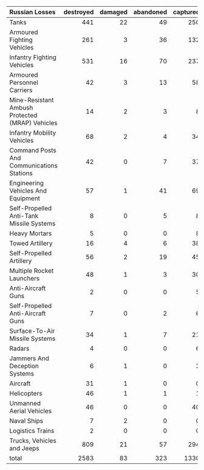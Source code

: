 | Russian Losses                                   |   destroyed |   damaged |   abandoned |   captured |   total |
|:-------------------------------------------------|------------:|----------:|------------:|-----------:|--------:|
| Tanks                                            |         441 |        22 |          49 |        250 |     762 |
| Armoured Fighting Vehicles                       |         261 |         3 |          36 |        132 |     432 |
| Infantry Fighting Vehicles                       |         531 |        16 |          70 |        237 |     854 |
| Armoured Personnel Carriers                      |          42 |         3 |          13 |         58 |     116 |
| Mine-Resistant Ambush Protected  (MRAP) Vehicles |          14 |         2 |           3 |          8 |      27 |
| Infantry Mobility Vehicles                       |          68 |         2 |           4 |         34 |     108 |
| Command Posts And Communications Stations        |          42 |         0 |           7 |         37 |      86 |
| Engineering Vehicles And Equipment               |          57 |         1 |          41 |         69 |     168 |
| Self-Propelled Anti-Tank Missile Systems         |           8 |         0 |           5 |          8 |      21 |
| Heavy Mortars                                    |           5 |         0 |           0 |          8 |      13 |
| Towed Artillery                                  |          16 |         4 |           6 |         38 |      64 |
| Self-Propelled Artillery                         |          56 |         2 |          19 |         45 |     122 |
| Multiple Rocket Launchers                        |          48 |         1 |           3 |         30 |      82 |
| Anti-Aircraft Guns                               |           2 |         0 |           0 |          5 |       7 |
| Self-Propelled Anti-Aircraft Guns                |           7 |         0 |           2 |          6 |      15 |
| Surface-To-Air Missile Systems                   |          34 |         1 |           7 |         21 |      63 |
| Radars                                           |           4 |         0 |           0 |          6 |      10 |
| Jammers And Deception Systems                    |           6 |         1 |           0 |          3 |      10 |
| Aircraft                                         |          31 |         1 |           0 |          0 |      32 |
| Helicopters                                      |          46 |         1 |           1 |          1 |      49 |
| Unmanned Aerial Vehicles                         |          46 |         0 |           0 |         40 |      86 |
| Naval Ships                                      |           7 |         2 |           0 |          0 |       9 |
| Logistics Trains                                 |           2 |         0 |           0 |          0 |       2 |
| Trucks, Vehicles and Jeeps                       |         809 |        21 |          57 |        294 |    1181 |
| total                                            |        2583 |        83 |         323 |       1330 |    4319 |